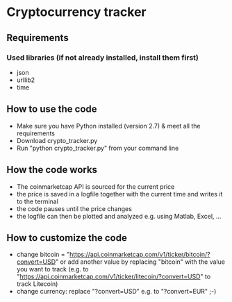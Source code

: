# Cryptocurrency tracker


## Requirements
### Used libraries (if not already installed, install them first)
- json
- urllib2
- time
## How to use the code
- Make sure you have Python installed (version 2.7) & meet all the requirements
- Download crypto_tracker.py
- Run "python crypto_tracker.py" from your command line
## How the code works
- The coinmarketcap API is sourced for the current price
- the price is saved in a logfile together with the current time and writes it to the terminal
- the code pauses until the price changes
- the logfile can then be plotted and analyzed e.g. using Matlab, Excel, ...

## How to customize the code
- change bitcoin = "https://api.coinmarketcap.com/v1/ticker/bitcoin/?convert=USD" or add another value by replacing "bitcoin" with the value you want to track (e.g. to "https://api.coinmarketcap.com/v1/ticker/litecoin/?convert=USD" to track Litecoin)
- change currency: replace "?convert=USD" e.g. to "?convert=EUR" ;-)